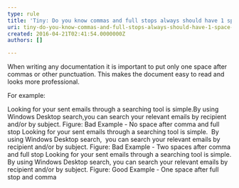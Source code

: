 ```yaml
---
type: rule
title: 'Tiny: Do you know commas and full stops always should have 1 space after them?'
uri: tiny-do-you-know-commas-and-full-stops-always-should-have-1-space-after-them
created: 2016-04-21T02:41:54.0000000Z
authors: []

---
```


 
​​When writing any documentation it is important to put only one space after commas or other punctuation. This makes the document easy to read and looks more professional.



For example:



 
​Looking for your sent emails through a searching tool is simple.By using Windows Desktop search,you can search your relevant emails by recipient and/or by subject.
Figure: Bad Example - No space after comma and full stop
Looking for your sent emails through a searching tool is simple.  By using Windows Desktop search,  you can search your relevant emails by recipient and/or by subject.
Figure: Bad Example - Two spaces after comma and full stop
Looking for your sent emails through a searching tool is simple. By using Windows Desktop search, you can search your relevant emails by recipient and/or by subject.
Figure: Good Example - One space after full stop and comma
